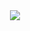 <div id="header" align="center">
  <img src="https://www.meme-arsenal.com/memes/c1a0d7b9a659189286618539868458a5.jpg""/>
</div>
